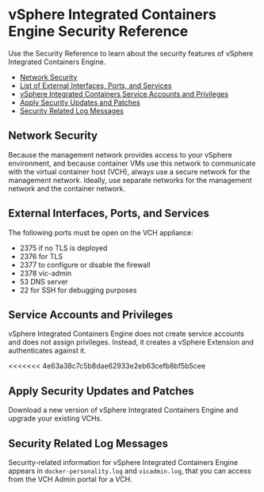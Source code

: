 # vSphere Integrated Containers Engine Security Reference
Use the Security Reference to learn about the security features of vSphere Integrated Containers Engine.

- [Network Security](#network)
- [List of External Interfaces, Ports, and Services](#list_open_ports)
- [vSphere Integrated Containers Service Accounts and Privileges](#accounts)
- [Apply Security Updates and Patches](#patches)
- [Security Related Log Messages](#logs)

<a name="network"></a>
## Network Security 
Because the management network provides access to your vSphere environment, and because container VMs use this network to communicate with the virtual container host (VCH), always use a secure network for the management network. Ideally, use separate networks for the management network and the container network.

<a name="list_open_ports"></a>
## External Interfaces, Ports, and Services

The following ports must be open on the VCH appliance:<br>

- 2375 if no TLS is deployed
- 2376 for TLS
- 2377 to configure or disable the firewall
- 2378 vic-admin
- 53 DNS server
- 22 for SSH for debugging purposes

<a name="accounts"></a>
## Service Accounts and Privileges
vSphere Integrated Containers Engine does not create service accounts and does not assign privileges. Instead, it creates a vSphere Extension and authenticates against it.

<a name="patches"></a>
<<<<<<< 4e63a38c7c5b8dae62933e2eb63cefb8bf5b5cee
## Apply Security Updates and Patches
Download a new version of vSphere Integrated Containers Engine and upgrade your existing VCHs.

<a name="logs"></a>
## Security Related Log Messages
Security-related information for vSphere Integrated Containers Engine appears in `docker-personality.log` and `vicadmin.log`, that you can access from the VCH Admin portal for a VCH.
